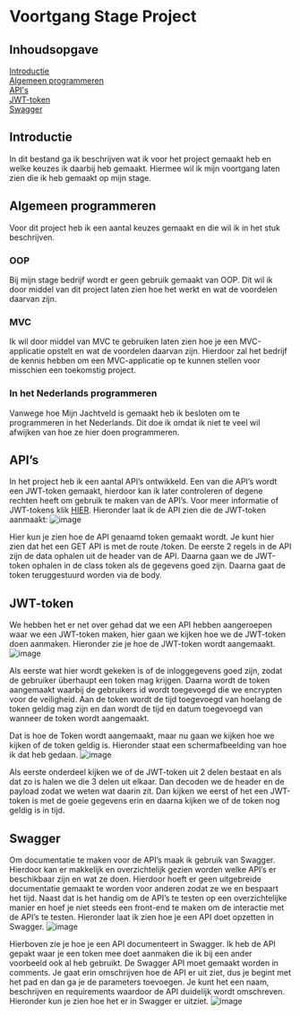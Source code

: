 # Voortgang Stage Project

## Inhoudsopgave
[Introductie](https://github.com/Stage-Bravo/Portfolio/blob/main/Progressie_stage/Voortgang_Stage_Project.md#introductie)<br>
[Algemeen programmeren](https://github.com/Stage-Bravo/Portfolio/blob/main/Progressie_stage/Voortgang_Stage_Project.md#algemeen-programmeren)<br>
[API's](https://github.com/Stage-Bravo/Portfolio/blob/main/Progressie_stage/Voortgang_Stage_Project.md#apis)<br>
[JWT-token](https://github.com/Stage-Bravo/Portfolio/blob/main/Progressie_stage/Voortgang_Stage_Project.md#jwt-token)<br>
[Swagger](https://github.com/Stage-Bravo/Portfolio/blob/main/Progressie_stage/Voortgang_Stage_Project.md#swagger)

## Introductie
In dit bestand ga ik beschrijven wat ik voor het project gemaakt heb en welke keuzes ik daarbij heb gemaakt. Hiermee wil ik mijn voortgang laten zien die ik heb gemaakt op mijn stage. 

## Algemeen programmeren
Voor dit project heb ik een aantal keuzes gemaakt en die wil ik in het stuk beschrijven.
### OOP
Bij mijn stage bedrijf wordt er geen gebruik gemaakt van OOP. Dit wil ik door middel van dit project laten zien hoe het werkt en wat de voordelen daarvan zijn. 
### MVC
Ik wil door middel van MVC te gebruiken laten zien hoe je een MVC-applicatie opstelt en wat de voordelen daarvan zijn. Hierdoor zal het bedrijf de kennis hebben om een MVC-applicatie op te kunnen stellen voor misschien een toekomstig project. 
### In het Nederlands programmeren
Vanwege hoe Mijn Jachtveld is gemaakt heb ik besloten om te programmeren in het Nederlands. Dit doe ik omdat ik niet te veel wil afwijken van hoe ze hier doen programmeren. 

## API’s 
In het project heb ik een aantal API’s ontwikkeld. Een van die API’s wordt een JWT-token gemaakt, hierdoor kan ik later controleren of degene rechten heeft om gebruik te maken van de API’s. Voor meer informatie of JWT-tokens klik [HIER](https://github.com/Stage-Bravo/Portfolio/blob/main/Onderzoek/Onderzoeksrapport.pdf). Hieronder laat ik de API zien die de JWT-token aanmaakt:
![image](https://github.com/Stage-Bravo/Portfolio/assets/103424907/4cf0e9cc-3b0f-4adf-93b3-6a64c949482e)

Hier kun je zien hoe de API genaamd token gemaakt wordt. Je kunt hier zien dat het een GET API is met de route /token. De eerste 2 regels in de API zijn de data ophalen uit de header van de API. Daarna gaan we de JWT-token ophalen in de class token als de gegevens goed zijn. Daarna gaat de token teruggestuurd worden via de body.

## JWT-token
We hebben het er net over gehad dat we een API hebben aangeroepen waar we een JWT-token maken, hier gaan we kijken hoe we de JWT-token doen aanmaken. Hieronder zie je hoe de JWT-token wordt aangemaakt.
 ![image](https://github.com/Stage-Bravo/Portfolio/assets/103424907/c807b7e6-c184-4543-b97a-5a6f5ce33f34)

Als eerste wat hier wordt gekeken is of de inloggegevens goed zijn, zodat de gebruiker überhaupt een token mag krijgen. Daarna wordt de token aangemaakt waarbij de gebruikers id wordt toegevoegd die we encrypten voor de veiligheid. Aan de token wordt de tijd toegevoegd van hoelang de token geldig mag zijn en dan wordt de tijd en datum toegevoegd van wanneer de token wordt aangemaakt. 

Dat is hoe de Token wordt aangemaakt, maar nu gaan we kijken hoe we kijken of de token geldig is. Hieronder staat een schermafbeelding van hoe ik dat heb gedaan. 
![image](https://github.com/Stage-Bravo/Portfolio/assets/103424907/e8bc140e-cde9-4de8-bbc3-efaa8dde2aca)
 
Als eerste onderdeel kijken we of de JWT-token uit 2 delen bestaat en als dat zo is halen we die 3 delen uit elkaar. Dan decoden we de header en de payload zodat we weten wat daarin zit. Dan kijken we eerst of het een JWT-token is met de goeie gegevens erin en daarna kijken we of de token nog geldig is in tijd. 

## Swagger 
Om documentatie te maken voor de API’s maak ik gebruik van Swagger. Hierdoor kan er makkelijk en overzichtelijk gezien worden welke API’s er beschikbaar zijn en wat ze doen. Hierdoor hoeft er geen uitgebreide documentatie gemaakt te worden voor anderen zodat ze we en bespaart het tijd. Naast dat is het handig om de API’s te testen op een overzichtelijke manier en hoef je niet steeds een front-end te maken om de interactie met de API’s te testen. Hieronder laat ik zien hoe je een API doet opzetten in Swagger.
![image](https://github.com/Stage-Bravo/Portfolio/assets/103424907/048fb5c2-eac9-44a6-a3b3-84e2e93bb76e)
 
Hierboven zie je hoe je een API documenteert in Swagger. Ik heb de API gepakt waar je een token mee doet aanmaken die ik bij een ander voorbeeld ook al heb gebruikt. De Swagger API moet gemaakt worden in comments. Je gaat erin omschrijven hoe de API er uit ziet, dus je begint met het pad en dan ga je de parameters toevoegen. Je kunt het een naam, beschrijven en requirements waardoor de API duidelijk wordt omschreven. Hieronder kun je zien hoe het er in Swagger er uitziet. 
![image](https://github.com/Stage-Bravo/Portfolio/assets/103424907/c8662ac8-e7d3-4b47-bc4e-e617068ade86)
